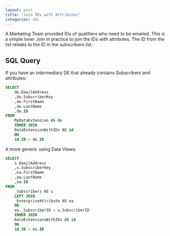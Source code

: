 ```yaml
---
layout: post
title: "Join IDs with Attributes"
categories: SQL
---
```


A Marketing Team provided IDs of qualifiers who need to be emailed. This is a simple Inner Join in practice to join the IDs with attributes. The ID from the list relates to the ID in the subscribers list.

## SQL Query

If you have an intermediary DE that already contains Subscribers and attributes:

```sql
SELECT
    de.EmailAddress
    ,de.SubscriberKey
    ,de.FirstName
    ,de.LastName
    ,de.ID
FROM
    MyDataExtension AS de
    INNER JOIN
    DataExtensionWithIDs AS id
    ON
    id.ID = de.ID
```

A more generic using Data Views:

```sql
SELECT
    s.EmailAddress
    ,s.SubscriberKey
    ,ea.FirstName
    ,ea.LastName
    ,ea.ID
FROM
    _Subscribers AS s
    LEFT JOIN
    _EnterpriseAttribute AS ea
    ON
    ea._SubscriberID = s.SubscriberID
    INNER JOIN
    DataExtensionsWithIDs AS id
    ON
    id.ID = ea.ID
```